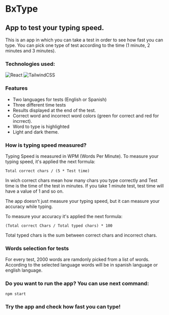 
# BxType

## App to test your typing speed.

This is an app in which you can take a test in order to see how fast you can type. You can pick one type of test according to the time (1 minute, 2 minutes and 3 minutes).

### Technologies used:

![React](https://img.shields.io/badge/react-%2320232a.svg?style=for-the-badge&logo=react&logoColor=%2361DAFB)
![TailwindCSS](https://img.shields.io/badge/tailwindcss-%2338B2AC.svg?style=for-the-badge&logo=tailwind-css&logoColor=white)



### Features

- Two languages for tests (English or Spanish)
- Three different time tests
- Results displayed at the end of the test.
- Correct word and incorrect word colors (green for correct and red for incrrect).
- Word to type is highlighted
- Light and dark theme.


### How is typing speed measured?

Typing Speed is measured in WPM (Words Per Minute). To measure your typing speed, it's applied the next formula:

```Total correct chars / (5 * Test time)``` 

In wich correct chars mean how many chars you type correctly and Test time is the time of the test in minutes. 
If you take 1 minute test, test time will have a value of 1 and so on.

The app doesn't just measure your typing speed, but it can measure your accuracy while typing. 

To measure your accuracy it's applied the next formula:

```(Total correct Chars / Total typed chars) * 100 ```

Total typed chars is the sum between correct chars and incorrect chars.

### Words selection for tests

For every test, 2000 words are ramdonly picked from a list of words. According to the selected language words will be in spanish language or english language.


### Do you want to run the app? You can use next command:

`npm start`




### Try the app and check how fast you can type!
